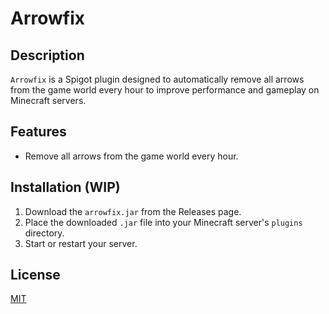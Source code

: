 # Arrowfix

## Description

`Arrowfix` is a Spigot plugin designed to automatically remove all arrows from the game world every hour to improve
performance and gameplay on Minecraft servers.

## Features

- Remove all arrows from the game world every hour.

## Installation (WIP)

1. Download the `arrowfix.jar` from the Releases page.
2. Place the downloaded `.jar` file into your Minecraft server's `plugins` directory.
3. Start or restart your server.

## License

[MIT](./LICENSE)